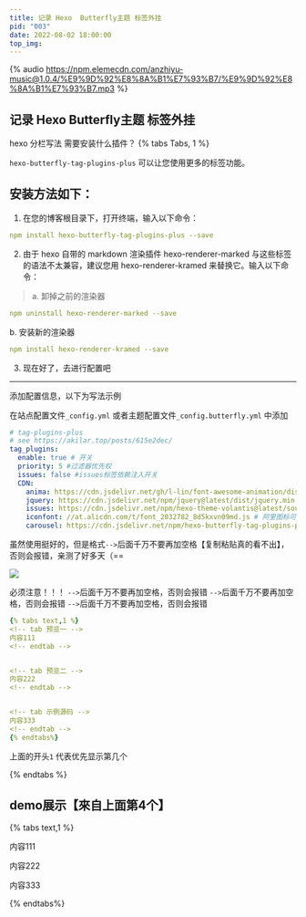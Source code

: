 ```yaml
---
title: 记录 Hexo  Butterfly主题 标签外挂 
pid: "003"
date: 2022-08-02 18:00:00
top_img: 
---
```

{% audio https://npm.elemecdn.com/anzhiyu-music@1.0.4/%E9%9D%92%E8%8A%B1%E7%93%B7/%E9%9D%92%E8%8A%B1%E7%93%B7.mp3 %}
## 记录 Hexo  Butterfly主题 标签外挂 
hexo 分栏写法 需要安装什么插件？
{% tabs Tabs, 1 %}
  
<!-- tab 安装插件 -->
`hexo-butterfly-tag-plugins-plus` 可以让您使用更多的标签功能。
## 安装方法如下：
1. 在您的博客根目录下，打开终端，输入以下命令：
```yaml
npm install hexo-butterfly-tag-plugins-plus --save
```
2. 由于 hexo 自带的 markdown 渲染插件 hexo-renderer-marked 与这些标签的语法不太兼容，建议您用 hexo-renderer-kramed 来替换它。输入以下命令：
> a. 卸掉之前的渲染器
```yaml
npm uninstall hexo-renderer-marked --save
```
 b. 安装新的渲染器
```yaml
npm install hexo-renderer-kramed --save
```
3. 现在好了，去进行配置吧


***
<!-- endtab -->
  
<!-- tab 参数配置 -->
添加配置信息，以下为写法示例

在站点配置文件`_config.yml` 或者主题配置文件`_config.butterfly.yml` 中添加

```yaml
# tag-plugins-plus  
# see https://akilar.top/posts/615e2dec/  
tag_plugins:  
  enable: true # 开关  
  priority: 5 #过滤器优先权  
  issues: false #issues标签依赖注入开关  
  CDN:  
    anima: https://cdn.jsdelivr.net/gh/l-lin/font-awesome-animation/dist/font-awesome-animation.min.css #动画标签anima的依赖  
    jquery: https://cdn.jsdelivr.net/npm/jquery@latest/dist/jquery.min.js #issues标签依赖  
    issues: https://cdn.jsdelivr.net/npm/hexo-theme-volantis@latest/source/js/issues.min.js #issues标签依赖  
    iconfont: //at.alicdn.com/t/font_2032782_8d5kxvn09md.js # 阿里图标可以自设
    carousel: https://cdn.jsdelivr.net/npm/hexo-butterfly-tag-plugins-plus@latest/lib/carousel-touch.min.js
```
<!-- endtab -->
  
<!-- tab 注意事项 -->
虽然使用挺好的，但是格式``-->``后面千万不要再加空格【复制粘贴真的看不出】，否则会报错，亲测了好多天（==

![](https://img.tucang.cc/api/image/show/9b95e9175bb58500b364401b8f1533f9)
<!-- endtab -->
  
<!-- tab demo模板 -->
必须注意！！！
``-->``后面千万不要再加空格，否则会报错
``-->``后面千万不要再加空格，否则会报错
``-->``后面千万不要再加空格，否则会报错

```yaml
{% tabs text,1 %}
<!-- tab 预览一 -->
内容111
<!-- endtab -->


<!-- tab 预览二 -->
内容222
<!-- endtab -->


<!-- tab 示例源码 -->
内容333
<!-- endtab -->
{% endtabs%}
```

上面的开头`1` 代表优先显示第几个
<!-- endtab -->
{% endtabs %}


## demo展示【來自上面第4个】
{% tabs text,1 %}
<!-- tab 预览一 -->
内容111
<!-- endtab -->


<!-- tab 预览二 -->
内容222
<!-- endtab -->


<!-- tab 示例源码 -->
内容333
<!-- endtab -->
{% endtabs%}
